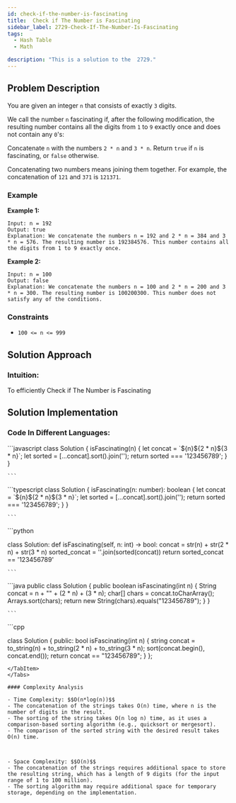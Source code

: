 ```yaml
---
id: check-if-the-number-is-fascinating
title:  Check if The Number is Fascinating
sidebar_label: 2729-Check-If-The-Number-Is-Fascinating
tags:
  - Hash Table
  - Math

description: "This is a solution to the  2729."
---
```


## Problem Description
You are given an integer `n` that consists of exactly `3` digits.

We call the number `n` fascinating if, after the following modification, the resulting number contains all the digits from `1` to `9` exactly once and does not contain any `0`'s:

Concatenate `n` with the numbers `2 * n` and `3 * n`.
Return `true` if `n` is fascinating, or `false` otherwise.

Concatenating two numbers means joining them together. For example, the concatenation of `121` and `371` is `121371`.

### Example

**Example 1:**


```
Input: n = 192
Output: true
Explanation: We concatenate the numbers n = 192 and 2 * n = 384 and 3 * n = 576. The resulting number is 192384576. This number contains all the digits from 1 to 9 exactly once.
```
**Example 2:**
```
Input: n = 100
Output: false
Explanation: We concatenate the numbers n = 100 and 2 * n = 200 and 3 * n = 300. The resulting number is 100200300. This number does not satisfy any of the conditions.
```
### Constraints

- `100 <= n <= 999`

## Solution Approach

### Intuition:

To efficiently Check if The Number is Fascinating


## Solution Implementation

### Code In Different Languages:

<Tabs>


  <TabItem value="JavaScript" label="JavaScript" default>
  <SolutionAuthor name="@Ishitamukherjee2004"/>
   ```javascript
class Solution {
    isFascinating(n) {
        let concat = `${n}${2 * n}${3 * n}`;
        let sorted = [...concat].sort().join('');
        return sorted === '123456789';
    }
}

    ```

  </TabItem>
  <TabItem value="TypeScript" label="TypeScript">
  <SolutionAuthor name="@Ishitamukherjee2004"/> 
   ```typescript
class Solution {
    isFascinating(n: number): boolean {
        let concat = `${n}${2 * n}${3 * n}`;
        let sorted = [...concat].sort().join('');
        return sorted === '123456789';
    }
}

    ```

  </TabItem>


  <TabItem value="Python" label="Python"> 
  <SolutionAuthor name="@Ishitamukherjee2004"/>
   ```python
    
class Solution:
    def isFascinating(self, n: int) -> bool:
        concat = str(n) + str(2 * n) + str(3 * n)
        sorted_concat = ''.join(sorted(concat))
        return sorted_concat == '123456789'

    ```

  </TabItem>

  <TabItem value="Java" label="Java">
  <SolutionAuthor name="@Ishitamukherjee2004"/>
   ```java
public class Solution {
    public boolean isFascinating(int n) {
        String concat = n + "" + (2 * n) + (3 * n);
        char[] chars = concat.toCharArray();
        Arrays.sort(chars);
        return new String(chars).equals("123456789");
    }
}


    ```
</TabItem>


  <TabItem value="C++" label="C++">
  <SolutionAuthor name="@Ishitamukherjee2004"/>
   ```cpp

class Solution {
    public:
       bool isFascinating(int n) {
            string concat = to_string(n) + to_string(2 * n) + to_string(3 * n);
  sort(concat.begin(), concat.end());
  return concat == "123456789";
 }
};

   ```
  </TabItem> 
</Tabs>

#### Complexity Analysis

- Time Complexity: $$O(n*log(n))$$
- The concatenation of the strings takes O(n) time, where n is the number of digits in the result.
- The sorting of the string takes O(n log n) time, as it uses a comparison-based sorting algorithm (e.g., quicksort or mergesort).
- The comparison of the sorted string with the desired result takes O(n) time.



- Space Complexity: $$O(n)$$
- The concatenation of the strings requires additional space to store the resulting string, which has a length of 9 digits (for the input range of 1 to 100 million).
- The sorting algorithm may require additional space for temporary storage, depending on the implementation.
